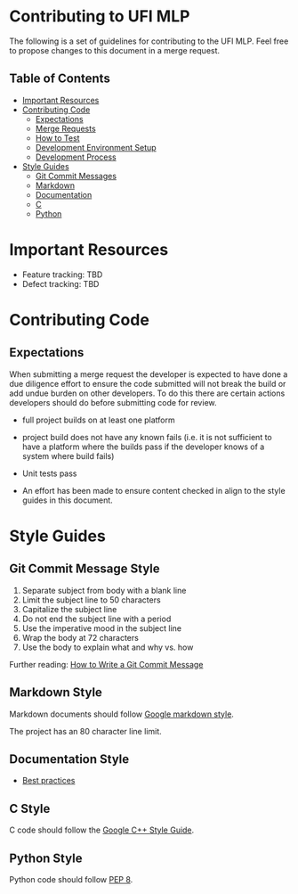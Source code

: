 # Contributing to UFI MLP

The following is a set of guidelines for contributing to the UFI MLP. Feel
free to propose changes to this document in a merge request.

## Table of Contents

*   [Important Resources](#important-resources)
*   [Contributing Code](#contributing-code)
    *   [Expectations](#expectations)
    *   [Merge Requests](#merge-requests)
    *   [How to Test](#how-to-test)
    *   [Development Environment Setup](#development-environment-setup)
    *   [Development Process](#development-process)
*   [Style Guides](#styleguides)
    *   [Git Commit Messages](#git-commit-message-style)
    *   [Markdown](#markdown-style-guide)
    *   [Documentation](#documentation-style)
    *   [C](#c-style)
    *   [Python](#python-style)

# Important Resources

*   Feature tracking: TBD
*   Defect tracking: TBD

# Contributing Code

## Expectations

When submitting a merge request the developer is expected to have done
a due diligence effort to ensure the code submitted will not break the
build or add undue burden on other developers. To do this there are
certain actions developers should do before submitting code for review.

* full project builds on at least one platform

* project build does not have any known fails (i.e. it is not sufficient
to have a platform where the builds pass if the developer knows of a
system where build fails)
* Unit tests pass

* An effort has been made to ensure content checked in align to the style
guides in this document.

# Style Guides

## Git Commit Message Style

1.  Separate subject from body with a blank line
2.  Limit the subject line to 50 characters
3.  Capitalize the subject line
4.  Do not end the subject line with a period
5.  Use the imperative mood in the subject line
6.  Wrap the body at 72 characters
7.  Use the body to explain what and why vs. how

Further reading:
[How to Write a Git Commit Message](https://chris.beams.io/posts/git-commit/)

## Markdown Style

Markdown documents should follow [Google markdown
style](https://github.com/google/styleguide/blob/gh-pages/docguide/style.md). 

The project has an 80 character line limit.

## Documentation Style

*   [Best practices](https://github.com/google/styleguide/blob/gh-pages/docguide/best_practices.md)

## C Style

C code should follow the 
[Google C++ Style Guide](https://google.github.io/styleguide/cppguide.html).

## Python Style

Python code should follow [PEP 8](https://www.python.org/dev/peps/pep-0008/).
